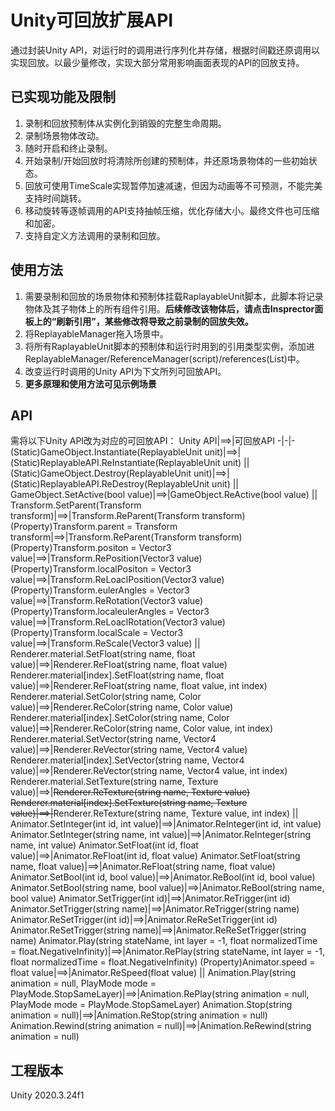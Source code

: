 # Unity可回放扩展API
通过封装Unity API，对运行时的调用进行序列化并存储，根据时间戳还原调用以实现回放。以最少量修改，实现大部分常用影响画面表现的API的回放支持。
## 已实现功能及限制
1. 录制和回放预制体从实例化到销毁的完整生命周期。
2. 录制场景物体改动。
3. 随时开启和终止录制。
4. 开始录制/开始回放时将清除所创建的预制体，并还原场景物体的一些初始状态。
5. 回放可使用TimeScale实现暂停加速减速，但因为动画等不可预测，不能完美支持时间跳转。
6. 移动旋转等逐帧调用的API支持抽帧压缩，优化存储大小。最终文件也可压缩和加密。
7. 支持自定义方法调用的录制和回放。
## 使用方法
1. 需要录制和回放的场景物体和预制体挂载RaplayableUnit脚本，此脚本将记录物体及其子物体上的所有组件引用。**后续修改该物体后，请点击Insprector面板上的“刷新引用”，某些修改将导致之前录制的回放失效。**
2. 将ReplayableManager拖入场景中。
3. 将所有RaplayableUnit脚本的预制体和运行时用到的引用类型实例，添加进ReplayableManager/ReferenceManager(script)/references(List)中。
4. 改变运行时调用的Unity API为下文所列可回放API。  
5. **更多原理和使用方法可见示例场景**

## API
需将以下Unity API改为对应的可回放API：
Unity API|==>|可回放API
-|-|-
(Static)GameObject.Instantiate(ReplayableUnit unit)|==>|(Static)ReplayableAPI.ReInstantiate(ReplayableUnit unit)
||
(Static)GameObject.Destroy(ReplayableUnit unit)|==>|(Static)ReplayableAPI.ReDestroy(ReplayableUnit unit)
||
GameObject.SetActive(bool value)|==>|GameObject.ReActive(bool value)
||
Transform.SetParent(Transform transform)|==>|Transform.ReParent(Transform transform)
(Property)Transform.parent = Transform transform|==>|Transform.ReParent(Transform transform)
(Property)Transform.positon = Vector3 value|==>|Transform.RePosition(Vector3 value)
(Property)Transform.localPositon = Vector3 value|==>|Transform.ReLoaclPosition(Vector3 value)
(Property)Transform.eulerAngles = Vector3 value|==>|Transform.ReRotation(Vector3 value)
(Property)Transform.localeulerAngles = Vector3 value|==>|Transform.ReLoaclRotation(Vector3 value)
(Property)Transform.localScale = Vector3 value|==>|Transform.ReScale(Vector3 value)
||
Renderer.material.SetFloat(string name, float value)|==>|Renderer.ReFloat(string name, float value)
Renderer.material[index].SetFloat(string name, float value)|==>|Renderer.ReFloat(string name, float value, int index)
Renderer.material.SetColor(string name, Color value)|==>|Renderer.ReColor(string name, Color value)
Renderer.material[index].SetColor(string name, Color value)|==>|Renderer.ReColor(string name, Color value, int index)
Renderer.material.SetVector(string name, Vector4 value)|==>|Renderer.ReVector(string name, Vector4 value)
Renderer.material[index].SetVector(string name, Vector4 value)|==>|Renderer.ReVector(string name, Vector4 value, int index)
Renderer.material.SetTexture(string name, Texture value)|==>|~~Renderer.ReTexture(string name, Texture value)
Renderer.material[index].SetTexture(string name, Texture value)|==>|~~Renderer.ReTexture(string name, Texture value, int index)
||
Animator.SetInteger(int id, int value)|==>|Animator.ReInteger(int id, int value)
Animator.SetInteger(string name, int value)|==>|Animator.ReInteger(string name, int value)
Animator.SetFloat(int id, float value)|==>|Animator.ReFloat(int id, float value)
Animator.SetFloat(string name, float value)|==>|Animator.ReFloat(string name, float value)
Animator.SetBool(int id, bool value)|==>|Animator.ReBool(int id, bool value)
Animator.SetBool(string name, bool value)|==>|Animator.ReBool(string name, bool value)
Animator.SetTrigger(int id)|==>|Animator.ReTrigger(int id)
Animator.SetTrigger(string name)|==>|Animator.ReTrigger(string name)
Animator.ReSetTrigger(int id)|==>|Animator.ReReSetTrigger(int id)
Animator.ReSetTrigger(string name)|==>|Animator.ReReSetTrigger(string name)
Animator.Play(string stateName, int layer = -1, float normalizedTime = float.NegativeInfinity)|==>|Animator.RePlay(string stateName, int layer = -1, float normalizedTime = float.NegativeInfinity)
(Property)Animator.speed = float value|==>|Animator.ReSpeed(float value)
||
Animation.Play(string animation = null, PlayMode mode = PlayMode.StopSameLayer)|==>|Animation.RePlay(string animation = null, PlayMode mode = PlayMode.StopSameLayer)
Animation.Stop(string animation = null)|==>|Animation.ReStop(string animation = null)
Animation.Rewind(string animation = null)|==>|Animation.ReRewind(string animation = null)
## 工程版本
Unity 2020.3.24f1
